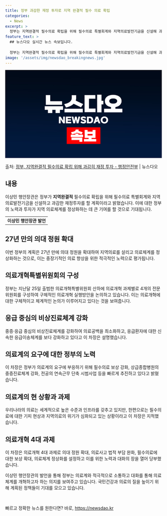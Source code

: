 ```yaml
---
title: 정부 과감한 재정 투자로 지역 완결적 필수 의료 확립
categories:
  - News
excerpt: >
  정부는 지역완결적 필수의료 확립을 위해 필수의료 특별회계와 지역의료발전기금을 신설해 과감한 재정투자를 할 계…
feature_text: >
  ## 뉴스다오 실시간 뉴스 속보입니다.

  정부는 지역완결적 필수의료 확립을 위해 필수의료 특별회계와 지역의료발전기금을 신설해 과감한 재정투자를 할 계…
image: '/assets/img/newsdao_breakingnews.jpg'
---
```


![뉴스다오 속보](/assets/img/newsdao_breakingnews.jpg)

<p>출처: <a href="https://newsdao.kr/3898" rel="dofollow">정부, 지역완결적 필수의료 확립 위해 과감히 재정 투자 - 행정안전부</a> | 뉴스다오</p>

<h2 data-ke-size="size26">내용</h2>
<p data-ke-size="size16">이상민 행안장관은 정부가 <b>지역완결적</b> 필수의료 확립을 위해 필수의료 특별회계와 지역의료발전기금을 신설하고 과감한 재정투자를 할 계획이라고 밝혔습니다. 이에 대한 정부의 노력과 투자가 지역 의료체계를 정상화하는 데 큰 기여를 할 것으로 기대됩니다.</p>

<table>
  <tr>
    <td style="text-align: center; height: 17px;"><b>이상민 행안장관 발언</b></td>
  </tr>
</table>

<h2 data-ke-size="size26">27년 만의 의대 정원 확대</h2>
<p data-ke-size="size16">이번 정부의 계획은 27년 만에 의대 정원을 확대하여 지역의료를 살리고 의료체계를 정상화하는 것으로, 이는 중장기적인 의료 향상을 위한 적극적인 노력으로 평가됩니다.</p>

<h2 data-ke-size="size26">의료개혁특별위원회의 구성</h2>
<p data-ke-size="size16">정부는 지난달 25일 출범한 의료개혁특별위원회 산하에 의료개혁 과제별로 4개의 전문위원회를 구성하여 구체적인 의료개혁 실행방안을 논의하고 있습니다. 이는 의료개혁에 대한 구체적이고 체계적인 논의가 이루어지고 있다는 것을 보여줍니다.</p>

<h2 data-ke-size="size26">응급 중심의 비상진료체계 강화</h2>
<p data-ke-size="size16">중증·응급 중심의 비상진료체계를 강화하여 의료공백을 최소화하고, 응급환자에 대한 신속한 응급이송체계를 보다 강화하고 있다고 이 차장은 설명했습니다.</p>

<h2 data-ke-size="size26">의료계의 요구에 대한 정부의 노력</h2>
<p data-ke-size="size16">이 차장은 정부가 의료계의 요구에 부응하기 위해 필수의료 보상 강화, 상급종합병원의 중증진료체계 강화, 전공의 연속근무 단축 시범사업 등을 빠르게 추진하고 있다고 밝혔습니다.</p>

<h2 data-ke-size="size26">의료계의 현 상황과 과제</h2>
<p data-ke-size="size16">우리나라의 의료는 세계적으로 높은 수준과 인프라를 갖추고 있지만, 한편으로는 필수의료에 대한 기피 현상과 지역의료의 위기가 심화되고 있는 상황이라고 이 차장은 지적했습니다.</p>

<h2 data-ke-size="size26">의료개혁 4대 과제</h2>
<p data-ke-size="size16">이 차장은 의료개혁 4대 과제로 의대 정원 확대, 의료사고 법적 부담 완화, 필수의료에 대한 보상 확대, 의료체계 정상화를 설정하고 이를 위한 노력과 대화의 장을 열어 당부했습니다.</p>

이상민 행안장관의 발언을 통해 정부는 의료계와 적극적으로 소통하고 대화를 통해 의료체계를 개혁하고자 하는 의지를 보여주고 있습니다. 국민건강과 의료의 질을 높이기 위해 계획된 정책들이 기대를 모으고 있습니다.

<p data-ke-size="size16">&nbsp;</p> 

빠르고 정확한 뉴스를 원한다면? 바로, <a href="https://newsdao.kr" rel="dofollow">https://newsdao.kr</a>


